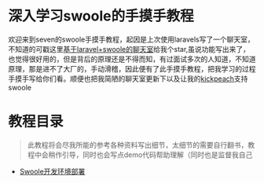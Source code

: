 # 深入学习swoole的手摸手教程

欢迎来到seven的swoole手摸手教程，起因是上次使用laravels写了一个聊天室，不知道的可戳这里[基于laravel+swoole的聊天室](https://github.com/shisiying/webim)给我个star,虽说功能写出来了，也觉得很好用的，但是背后的原理还是不得而知，有过面试多次的人知道，不知道原理，那是进不了大厂的，手动滑稽，因此便有了此手摸手教程，把我学习的过程手摸手写给你们看。顺便也把我简陋的聊天室更新下以及让我的[kickpeach](https://github.com/KickPeach/kickPeach)支持swoole


# 教程目录

>此教程将会尽我所能的参考各种资料写出细节，太细节的需要自行翻书，教程中会稍作引导，同时也会写点demo代码帮助理解（同时也是监督我自己

- [Swoole开发环境部署](Swoole开发环境部署.md)



